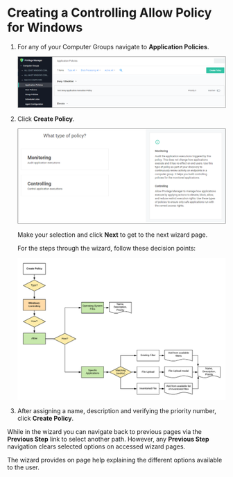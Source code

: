 [title]: # (Controlling: Allow Windows)
[tags]: # (create)
[priority]: # (13)
# Creating a Controlling Allow Policy for Windows

1. For any of your Computer Groups navigate to __Application Policies__.

   ![app policies](../../app-control/policies/images/wizard/app-pol-1.png "Application Policies overview page")
1. Click __Create Policy__.

   ![wizard 1](../../app-control/policies/images/wizard/wiz-1.png "Policy Wizard first page")

   Make your selection and click __Next__ to get to the next wizard page.

   For the steps through the wizard, follow these decision points:

   ![allow](images/wizard/controlling-allow-win.png "Policy Wizard decision diagram")
1. After assigning a name, description and verifying the priority number, click __Create Policy__.

While in the wizard you can navigate back to previous pages via the __Previous Step__ link to select another path. However, any __Previous Step__ navigation clears selected options on accessed wizard pages.

The wizard provides on page help explaining the different options available to the user.
